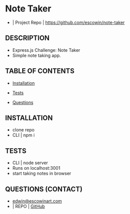 
  # Note Taker
  * | Project Repo | https://github.com/escowin/note-taker
  
  ## DESCRIPTION
  * Express.js Challenge: Note Taker
  * Simple note taking app. 
  
  ## TABLE OF CONTENTS
  * [Installation](#INSTALLATION)
  
  * [Tests](#TESTS)

  * [Questions](#QUESTIONS)
  
  ## INSTALLATION
  * clone repo
  * CLI | npm i 

  ## TESTS
  * CLI | node server
  * Runs on localhost:3001
  * start taking notes in browser

  ## QUESTIONS (CONTACT)
  * edwin@escowinart.com
  * | REPO  | [GitHub](https://github.com/escowin)